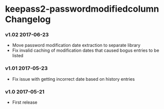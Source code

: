 # keepass2-passwordmodifiedcolumn Changelog

### v1.02 2017-06-23

* Move password modification date extraction to separate library
* Fix invalid caching of modification dates that caused bogus entries to be listed

### v1.01 2017-05-23

* Fix issue with getting incorrect date based on history entries

### v1.0 2017-05-21

* First release

